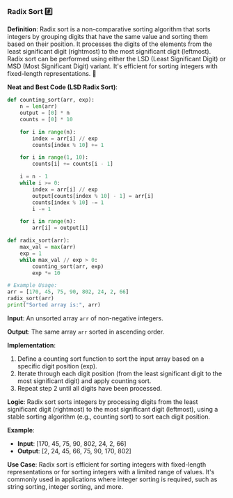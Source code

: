 ### Radix Sort #️⃣

**Definition**: Radix sort is a non-comparative sorting algorithm that sorts integers by grouping digits that have the same value and sorting them based on their position. It processes the digits of the elements from the least significant digit (rightmost) to the most significant digit (leftmost). Radix sort can be performed using either the LSD (Least Significant Digit) or MSD (Most Significant Digit) variant. It's efficient for sorting integers with fixed-length representations. 🔢

**Neat and Best Code (LSD Radix Sort)**:
```python
def counting_sort(arr, exp):
    n = len(arr)
    output = [0] * n
    counts = [0] * 10

    for i in range(n):
        index = arr[i] // exp
        counts[index % 10] += 1

    for i in range(1, 10):
        counts[i] += counts[i - 1]

    i = n - 1
    while i >= 0:
        index = arr[i] // exp
        output[counts[index % 10] - 1] = arr[i]
        counts[index % 10] -= 1
        i -= 1

    for i in range(n):
        arr[i] = output[i]

def radix_sort(arr):
    max_val = max(arr)
    exp = 1
    while max_val // exp > 0:
        counting_sort(arr, exp)
        exp *= 10

# Example Usage:
arr = [170, 45, 75, 90, 802, 24, 2, 66]
radix_sort(arr)
print("Sorted array is:", arr)
```

**Input**: An unsorted array `arr` of non-negative integers.

**Output**: The same array `arr` sorted in ascending order.

**Implementation**:
1. Define a counting sort function to sort the input array based on a specific digit position (exp).
2. Iterate through each digit position (from the least significant digit to the most significant digit) and apply counting sort.
3. Repeat step 2 until all digits have been processed.

**Logic**: Radix sort sorts integers by processing digits from the least significant digit (rightmost) to the most significant digit (leftmost), using a stable sorting algorithm (e.g., counting sort) to sort each digit position.

**Example**: 
- **Input**: [170, 45, 75, 90, 802, 24, 2, 66]
- **Output**: [2, 24, 45, 66, 75, 90, 170, 802]

**Use Case**: Radix sort is efficient for sorting integers with fixed-length representations or for sorting integers with a limited range of values. It's commonly used in applications where integer sorting is required, such as string sorting, integer sorting, and more.
